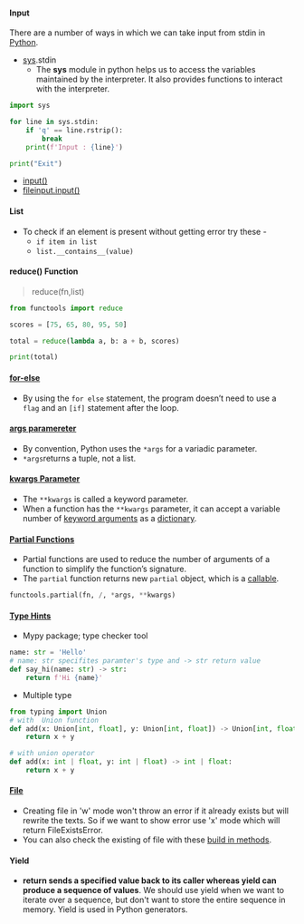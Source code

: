 #### Input
There are a number of ways in which we can take input from stdin in [Python](https://www.geeksforgeeks.org/python-programming-language/). 
-   [sys](https://www.geeksforgeeks.org/python-sys-module/).stdin
	- The **sys** module in python helps us to access the variables maintained by the interpreter. It also provides functions to interact with the interpreter.
``` py
import sys

for line in sys.stdin:
	if 'q' == line.rstrip():
		break
	print(f'Input : {line}')

print("Exit")

```
-   [input()](https://www.geeksforgeeks.org/python-input-function/)
-   [fileinput.input()](https://www.geeksforgeeks.org/fileinput-input-in-python/)

#### List
- To check if an element is present without getting error try these -
	- `if item in list`
	- `list.__contains__(value)`

#### reduce() Function
> reduce(fn,list)

``` python
from functools import reduce

scores = [75, 65, 80, 95, 50]

total = reduce(lambda a, b: a + b, scores)

print(total)

```
#### [for-else](https://www.pythontutorial.net/python-basics/python-for-else/)
* By using the `for else` statement, the program doesn’t need to use a `flag` and an `[if]` statement after the loop.

#### [args paramereter](https://www.pythontutorial.net/python-basics/python-args/)
* By convention, Python uses the `*args` for a variadic parameter.
* `*args`returns a tuple, not a list.


#### [kwargs Parameter](https://www.pythontutorial.net/python-basics/python-kwargs/)
* The `**kwargs` is called a keyword parameter.
* When a function has the `**kwargs` parameter, it can accept a variable number of [keyword arguments](https://www.pythontutorial.net/python-basics/python-keyword-arguments/) as a [dictionary](https://www.pythontutorial.net/python-basics/python-dictionary/).
#### [Partial Functions](https://www.pythontutorial.net/python-basics/python-partial-functions/)
* Partial functions are used to reduce the number of arguments of a function to simplify the function’s signature.
* The `partial` function returns new `partial` object, which is a [callable](https://www.pythontutorial.net/python-built-in-functions/python-callable/).
```python
functools.partial(fn, /, *args, **kwargs)
```
#### [Type Hints](https://www.pythontutorial.net/python-basics/python-type-hints/)
- Mypy package; type checker tool

```python
name: str = 'Hello'
# name: str specifites paramter's type and -> str return value
def say_hi(name: str) -> str:
    return f'Hi {name}'
```
- Multiple type
```python
from typing import Union
# with  Union function
def add(x: Union[int, float], y: Union[int, float]) -> Union[int, float]:
    return x + y

# with union operator
def add(x: int | float, y: int | float) -> int | float:
    return x + y
```
#### [File](https://www.pythontutorial.net/python-basics/python-create-text-file/)
*  Creating file in 'w' mode won't throw an error if it already exists but will rewrite the texts. So if we want to show error use 'x' mode which will return FileExistsError.
* You can also check the existing of file with these [build in methods](https://www.pythontutorial.net/python-basics/python-check-if-file-exists/).
#### Yield
- **return sends a specified value back to its caller whereas yield can produce a sequence of values**. We should use yield when we want to iterate over a sequence, but don't want to store the entire sequence in memory. Yield is used in Python generators.